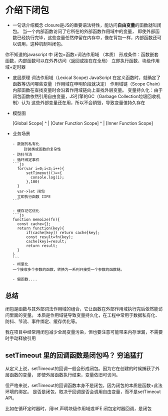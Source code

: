 # 介绍下闭包

- 一句话介绍概念
closure是JS的重要语法特性，能访问**自由变量**的函数就叫闭包。
当一个内部函数访问了它所在的外部函数作用域中的变量，
即使外部函数已经执行完毕，这些变量任然停留在内存中，像在背包一样，内部函数还可以调用，这种机制叫闭包。

你不知道的javascript 中 闭包=函数+词法作用域 （本质）
形成条件：函数嵌套函数，内部函数可以在外界访问（返回或挂在在全局）
    立即执行函数、块级作用域+定时器 
    
- 底层原理
    词法作用域（Lexical Scope)
    JavaScript 在定义函数时，就确定了函数等访问哪些变量（作用域在申明阶段就决定）
    作用域链（Scope Chain) 
    内部函数在查找变量时会沿着作用域链向上查找外层变量。
    变量持久化：由于闭包函数依然引用自由变量，JS引擎的GC（Garbage Collection垃圾回收机制）认为
    这些外部变量还在用，所以不会销毁，导致变量值持久存在

- 模型图

    [Global Scope]
        ^
        |
    [Outer Function Scope]
        ^
        |
    [Inner Function Scope]

- 业务场景
      
      - 数据的私有化
           封装类或函数的复杂性
      - 防抖节流 
      - 循环绑定事件
      ```js
        for(var i=0;i<3;i++){
            setTimeout(()=>{
              console.log(i);
            },100)
        }
        var->let 闭包
        立即执行函数 IIFE
      ```

      - 缓存记忆优化
      ```js
      function memoize(fn){
        const cache={};
        return function(key){
            if(cache[key]) return cache[key];
            const result=fn(key);
            cache[key]=result;
            return result;
        }
      }
      ```
      - 柯里化
      一个接收多个参数的函数，转换为一系列只接受一个参数的函数链。

      - 偏函数....

## 总结

闭包是函数与其外部词法作用域的组合，它让函数在外部作用域执行完后依然能访问里面的变量。
本质是作用域链导致变量持久化，在工程中常用于数据私有化、防抖、节流、事件绑定、缓存优化等。

我在项目中经常用闭包减少全局变量污染，但也要注意可能带来内存泄漏，不需要时手动释放引用


## setTimeout 里的回调函数是闭包吗？ 穷追猛打
从定义上说，setTimeout的回调一般会形成闭包。因为它在创建的时候捕获了外层函数的变量，
即使外层函数执行结束，变量依旧可访问。

但严格来说，setTimeout的回调函数本身不是闭包，因为闭包的本质是函数+此法环境的绑定。
是否是闭包，取决于回调是否会调用自由变量，而不是setTimeout API。

比如在循环定时器时，用let 声明块级作用域或IIFE 闭包定时器回调，是闭包 

